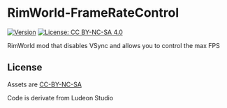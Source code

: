 # RimWorld-FrameRateControl

[![Version](https://img.shields.io/badge/Rimworld-1.0-green.svg)](http://rimworldgame.com/)
[![License: CC BY-NC-SA 4.0](https://img.shields.io/badge/License-CC%20BY--NC--SA%204.0-blue.svg)](http://creativecommons.org/licenses/by-nc-sa/4.0/)

RimWorld mod that disables VSync and allows you to control the max FPS

## License
Assets are [CC-BY-NC-SA](https://creativecommons.org/licenses/by-nc-sa/4.0/)

Code is derivate from Ludeon Studio

